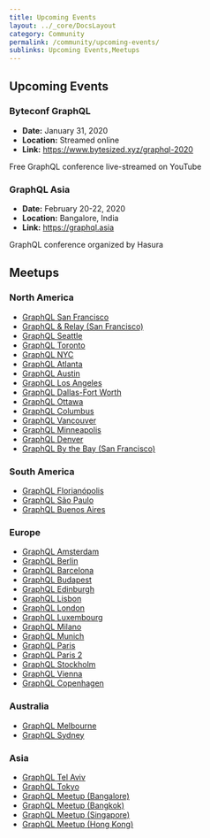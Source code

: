 ```yaml
---
title: Upcoming Events
layout: ../_core/DocsLayout
category: Community
permalink: /community/upcoming-events/
sublinks: Upcoming Events,Meetups
---
```


## Upcoming Events

### Byteconf GraphQL

- **Date:** January 31, 2020
- **Location:** Streamed online
- **Link:** https://www.bytesized.xyz/graphql-2020

Free GraphQL conference live-streamed on YouTube

### GraphQL Asia

- **Date:** February 20-22, 2020
- **Location:** Bangalore, India
- **Link:** https://graphql.asia

GraphQL conference organized by Hasura

## Meetups

### North America

- [GraphQL San Francisco](http://www.meetup.com/GraphQL-SF/)
- [GraphQL & Relay (San Francisco)](http://www.meetup.com/graphql/)
- [GraphQL Seattle](https://www.meetup.com/Seattle-GraphQL-Meetup/)
- [GraphQL Toronto](https://www.meetup.com/GraphQL-Toronto/)
- [GraphQL NYC](https://www.meetup.com/GraphQL-NYC/)
- [GraphQL Atlanta](https://www.meetup.com/GraphQL-Atlanta/)
- [GraphQL Austin](https://www.meetup.com/ATX-GraphQL/)
- [GraphQL Los Angeles](https://www.meetup.com/Los-Angeles-GraphQL-Meetup/)
- [GraphQL Dallas-Fort Worth](https://www.meetup.com/DFW-GraphQL-Meetup/)
- [GraphQL Ottawa](https://www.meetup.com/GraphQL-Ottawa/)
- [GraphQL Columbus](https://www.meetup.com/GraphQL-Columbus/)
- [GraphQL Vancouver](https://www.meetup.com/GraphQL-Vancouver/)
- [GraphQL Minneapolis](https://www.meetup.com/GraphQL-MN/)
- [GraphQL Denver](https://www.meetup.com/graphql-denver)
- [GraphQL By the Bay (San Francisco)](https://www.meetup.com/graphql-by-the-bay/)

### South America
- [GraphQL Florianópolis](https://www.meetup.com/GraphQL-Floripa/)
- [GraphQL São Paulo](https://www.meetup.com/Apollo-GraphQL/)
- [GraphQL Buenos Aires](https://www.meetup.com/GraphQL-BA/)

### Europe

- [GraphQL Amsterdam](https://www.meetup.com/Amsterdam-GraphQL-Meetup/)
- [GraphQL Berlin](https://www.meetup.com/graphql-berlin/)
- [GraphQL Barcelona](https://www.meetup.com/GraphQL-Barcelona/)
- [GraphQL Budapest](https://www.meetup.com/Budapest-GraphQL/)
- [GraphQL Edinburgh](https://www.meetup.com/GraphQL-Edinburgh/)
- [GraphQL Lisbon](https://www.meetup.com/GraphQL-Lisbon/)
- [GraphQL London](https://www.meetup.com/GraphQL-London)
- [GraphQL Luxembourg](https://www.meetup.com/GraphQL-Luxembourg/)
- [GraphQL Milano](https://www.meetup.com/GraphQL-Milano/)
- [GraphQL Munich](https://www.meetup.com/GraphQL-Munich/)
- [GraphQL Paris](https://www.meetup.com/GraphQL-Paris/)
- [GraphQL Paris 2](https://www.meetup.com/fr-FR/parisgraphql/)
- [GraphQL Stockholm](https://www.meetup.com/GraphQL-Stockholm/)
- [GraphQL Vienna](https://www.meetup.com/GraphQL-Vienna/)
- [GraphQL Copenhagen](https://www.meetup.com/Copenhagen-GraphQL-Meetup-Group/)

### Australia

- [GraphQL Melbourne](http://graphql.melbourne/)
- [GraphQL Sydney](https://graphql.sydney/)

### Asia

- [GraphQL Tel Aviv](https://www.meetup.com/GraphQL-TLV/)
- [GraphQL Tokyo](https://www.meetup.com/GraphQL-Tokyo/)
- [GraphQL Meetup (Bangalore)](https://www.meetup.com/graphql-bangalore/)
- [GraphQL Meetup (Bangkok)](https://www.meetup.com/GraphQL-Bangkok/)
- [GraphQL Meetup (Singapore)](https://www.meetup.com/GraphQL-SG/)
- [GraphQL Meetup (Hong Kong)](https://www.meetup.com/GraphQLHongKong/)
